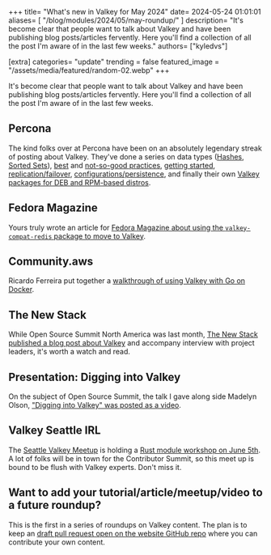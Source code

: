 +++
title=  "What's new in Valkey for May 2024"
date= 2024-05-24 01:01:01
aliases= [
    "/blog/modules/2024/05/may-roundup/"
]
description= "It's become clear that people want to talk about Valkey and have been publishing blog posts/articles fervently. Here you'll find a collection of all the post I'm aware of in the last few weeks."
authors= ["kyledvs"]

[extra]
categories= "update"
trending = false
featured_image = "/assets/media/featured/random-02.webp"
+++

It's become clear that people want to talk about Valkey and have been publishing blog posts/articles fervently.
Here you'll find a collection of all the post I'm aware of in the last few weeks.

## Percona

The kind folks over at Percona have been on an absolutely legendary streak of posting about Valkey.
They've done a series on data types ([Hashes](https://www.percona.com/blog/valkey-redis-the-hash-datatype/), [Sorted Sets](https://www.percona.com/blog/valkey-redis-sets-and-sorted-sets/)), [best](https://www.percona.com/blog/valkey-redis-configuration-best-practices/) and [not-so-good practices](https://www.percona.com/blog/valkey-redis-not-so-good-practices/), [getting started](https://www.percona.com/blog/hello-valkey-lets-get-started/), [replication/failover](https://www.percona.com/blog/valkey-redis-replication-and-auto-failover-with-sentinel-service/), [configurations/persistence](https://www.percona.com/blog/valkey-redis-configurations-and-persistent-setting-of-the-key-parameters/), and finally their own [Valkey packages for DEB and RPM-based distros](https://www.percona.com/blog/hello-valkey-lets-get-started/).

## Fedora Magazine

Yours truly wrote an article for [Fedora Magazine about using the `valkey-compat-redis` package to move to Valkey](https://fedoramagazine.org/how-to-move-from-redis-to-valkey/).

## Community.aws

Ricardo Ferreira put together a [walkthrough of using Valkey with Go on Docker](https://community.aws/content/2fdr6Vg8BiJS8jr8xsuQRRc0MD5/getting-started-with-valkey-using-docker-and-go).

## The New Stack

While Open Source Summit North America was last month, [The New Stack published a blog post about Valkey](https://thenewstack.io/valkey-a-redis-fork-with-a-future/) and accompany interview with project leaders, it's worth a watch and read.

## Presentation: Digging into Valkey

On the subject of Open Source Summit, the talk I gave along side Madelyn Olson, ["Digging into Valkey" was posted as a video](https://youtu.be/3G6QgwIl-xs).

## Valkey Seattle IRL

The [Seattle Valkey Meetup](https://www.meetup.com/seattle-valkey/) is holding a [Rust module workshop on June 5th](https://www.meetup.com/seattle-valkey/events/301177195/).
A lot of folks will be in town for the Contributor Summit, so this meet up is bound to  be flush with Valkey experts.
Don't miss it.

## Want to add your tutorial/article/meetup/video to a future roundup?

This is the first in a series of roundups on Valkey content.
The plan is to keep an [draft pull request open on the website GitHub repo](https://github.com/valkey-io/valkey-io.github.io/issues?q=is%3Adraft+label%3Aroundup-post+) where you can contribute your own content.
